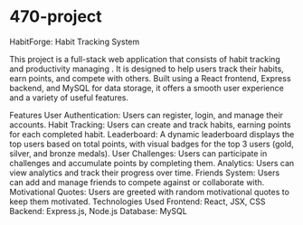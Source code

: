 # 470-project

HabitForge: Habit Tracking System

This project is a full-stack web application that consists of habit tracking and productivity managing . It is designed to help users track their habits, earn points, and compete with others. Built using a React frontend, Express backend, and MySQL for data storage, it offers a smooth user experience and a variety of useful features.

Features
User Authentication: Users can register, login, and manage their accounts.
Habit Tracking: Users can create and track habits, earning points for each completed habit.
Leaderboard: A dynamic leaderboard displays the top users based on total points, with visual badges for the top 3 users (gold, silver, and bronze medals).
User Challenges: Users can participate in challenges and accumulate points by completing them.
Analytics: Users can view analytics and track their progress over time.
Friends System: Users can add and manage friends to compete against or collaborate with.
Motivational Quotes: Users are greeted with random motivational quotes to keep them motivated.
Technologies Used
Frontend: React, JSX, CSS
Backend: Express.js, Node.js
Database: MySQL
